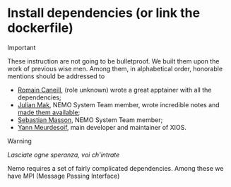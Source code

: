 # Install dependencies (or link the dockerfile)

> [!IMPORTANT]
> These instruction are not going to be bulletproof. We built them upon the work of previous wise men. Among them, in alphabetical order, honorable mentions should be addressed to 
> * [Romain Caneill](), (role unknown) wrote a great apptainer with all the dependencies;
> * [Julian Mak](), NEMO System Team member, wrote incredible notes and [made them available]();
> * [Sebastian Masson](), NEMO System Team member;
> * [Yann Meurdesoif](), main developer and maintainer of XIOS.

> [!WARNING]
> *Lasciate ogne speranza, voi ch'intrate*


Nemo requires a set of fairly complicated dependencies. Among these we have MPI (Message Passing Interface)

 
